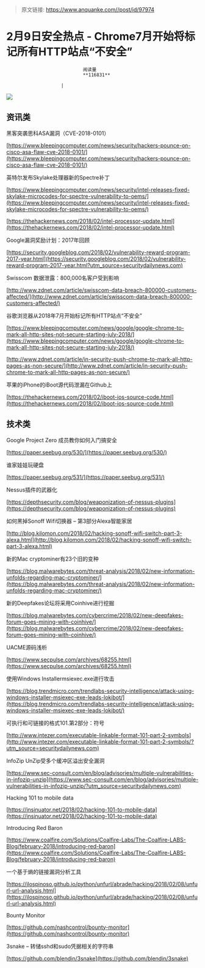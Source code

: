 > 原文链接: https://www.anquanke.com//post/id/97974 


# 2月9日安全热点 - Chrome7月开始将标记所有HTTP站点“不安全”


                                阅读量   
                                **116831**
                            
                        |
                        
                                                                                    



[![](https://p3.ssl.qhimg.com/t01962d627638962a61.png)](https://p3.ssl.qhimg.com/t01962d627638962a61.png)



## 资讯类

黑客突袭思科ASA漏洞（CVE-2018-0101）

[https://www.bleepingcomputer.com/news/security/hackers-pounce-on-cisco-asa-flaw-cve-2018-0101/](https://www.bleepingcomputer.com/news/security/hackers-pounce-on-cisco-asa-flaw-cve-2018-0101/)



英特尔发布Skylake处理器新的Spectre补丁

[https://www.bleepingcomputer.com/news/security/intel-releases-fixed-skylake-microcodes-for-spectre-vulnerability-to-oems/](https://www.bleepingcomputer.com/news/security/intel-releases-fixed-skylake-microcodes-for-spectre-vulnerability-to-oems/)

[https://thehackernews.com/2018/02/intel-processor-update.html](https://thehackernews.com/2018/02/intel-processor-update.html)



Google漏洞奖励计划：2017年回顾

[https://security.googleblog.com/2018/02/vulnerability-reward-program-2017-year.html](https://security.googleblog.com/2018/02/vulnerability-reward-program-2017-year.html?utm_source=securitydailynews.com)



Swisscom 数据泄露：800,000名客户受到影响

[http://www.zdnet.com/article/swisscom-data-breach-800000-customers-affected/](http://www.zdnet.com/article/swisscom-data-breach-800000-customers-affected/)



谷歌浏览器从2018年7月开始标记所有HTTP站点“不安全”

[https://www.bleepingcomputer.com/news/google/google-chrome-to-mark-all-http-sites-not-secure-starting-july-2018/](https://www.bleepingcomputer.com/news/google/google-chrome-to-mark-all-http-sites-not-secure-starting-july-2018/)

[http://www.zdnet.com/article/in-security-push-chrome-to-mark-all-http-pages-as-non-secure/](http://www.zdnet.com/article/in-security-push-chrome-to-mark-all-http-pages-as-non-secure/)



苹果的iPhone的iBoot源代码泄漏在Github上

[https://thehackernews.com/2018/02/iboot-ios-source-code.html](https://thehackernews.com/2018/02/iboot-ios-source-code.html)



## 技术类

Google Project Zero 成员教你如何入门搞安全

[https://paper.seebug.org/530/](https://paper.seebug.org/530/)



谁家娃娃玩硬盘

[https://paper.seebug.org/531/](https://paper.seebug.org/531/)



Nessus插件的武器化

[https://depthsecurity.com/blog/weaponization-of-nessus-plugins](https://depthsecurity.com/blog/weaponization-of-nessus-plugins)



如何黑掉Sonoff Wifi切换器 – 第3部分Alexa智能家居

[http://blog.kilomon.com/2018/02/hacking-sonoff-wifi-switch-part-3-alexa.html](http://blog.kilomon.com/2018/02/hacking-sonoff-wifi-switch-part-3-alexa.html)



新的Mac cryptominer有23个旧的变种

[https://blog.malwarebytes.com/threat-analysis/2018/02/new-information-unfolds-regarding-mac-cryptominer/](https://blog.malwarebytes.com/threat-analysis/2018/02/new-information-unfolds-regarding-mac-cryptominer/)



新的Deepfakes论坛将采用Coinhive进行挖掘

[https://blog.malwarebytes.com/cybercrime/2018/02/new-deepfakes-forum-goes-mining-with-coinhive/](https://blog.malwarebytes.com/cybercrime/2018/02/new-deepfakes-forum-goes-mining-with-coinhive/)



UACME源码浅析

[https://www.secpulse.com/archives/68255.html](https://www.secpulse.com/archives/68255.html)



使用Windows Installermsiexec.exe进行攻击

[https://blog.trendmicro.com/trendlabs-security-intelligence/attack-using-windows-installer-msiexec-exe-leads-lokibot/](https://blog.trendmicro.com/trendlabs-security-intelligence/attack-using-windows-installer-msiexec-exe-leads-lokibot/)



可执行和可链接的格式101.第2部分：符号

[http://www.intezer.com/executable-linkable-format-101-part-2-symbols](http://www.intezer.com/executable-linkable-format-101-part-2-symbols/?utm_source=securitydailynews.com)



InfoZip UnZip受多个缓冲区溢出安全漏洞

[https://www.sec-consult.com/en/blog/advisories/multiple-vulnerabilities-in-infozip-unzip](https://www.sec-consult.com/en/blog/advisories/multiple-vulnerabilities-in-infozip-unzip/?utm_source=securitydailynews.com)



Hacking 101 to mobile data

[https://insinuator.net/2018/02/hacking-101-to-mobile-data](https://insinuator.net/2018/02/hacking-101-to-mobile-data)



Introducing Red Baron

[https://www.coalfire.com/Solutions/Coalfire-Labs/The-Coalfire-LABS-Blog/february-2018/introducing-red-baron](https://www.coalfire.com/Solutions/Coalfire-Labs/The-Coalfire-LABS-Blog/february-2018/introducing-red-baron)



一个基于熵的链接漏洞分析工具

[https://jlospinoso.github.io/python/unfurl/abrade/hacking/2018/02/08/unfurl-url-analysis.html](https://jlospinoso.github.io/python/unfurl/abrade/hacking/2018/02/08/unfurl-url-analysis.html)



Bounty Monitor

[https://github.com/nashcontrol/bounty-monitor](https://github.com/nashcontrol/bounty-monitor)



3snake – 转储sshd和sudo凭据相关的字符串

[https://github.com/blendin/3snake](https://github.com/blendin/3snake)


